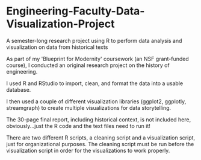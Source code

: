 # Engineering-Faculty-Data-Visualization-Project
A semester-long research project using R to perform data analysis and visualization on data from historical texts

As part of my 'Blueprint for Modernity' coursework (an NSF grant-funded course), I conducted an original research project on the history of engineering.

I used R and RStudio to import, clean, and format the data into a usable database. 

I then used a couple of different visualization libraries (ggplot2, ggplotly, streamgraph) to create multiple visualizations for data storytelling.

The 30-page final report, including historical context, is not included here, obviously...just the R code and the text files need to run it!

There are two different R scripts, a cleaning script and a visualization script, just for organizational purposes. The cleaning script must be run before the visualization script in order for the visualizations to work properly.


